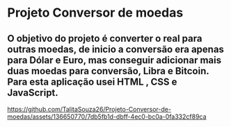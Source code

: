 <h1>Projeto Conversor de moedas</h1>

<h2> O objetivo do projeto é converter o real para outras moedas,  de inicio a conversão era apenas para Dólar e Euro, mas conseguir adicionar mais duas moedas para conversão, Libra e Bitcoin.
Para esta aplicação usei HTML , CSS e  JavaScript.

</h2>

https://github.com/TalitaSouza26/Projeto-Conversor-de-moedas/assets/136650770/7db5fb1d-dbff-4ec0-bc0a-0fa332cf89ca

